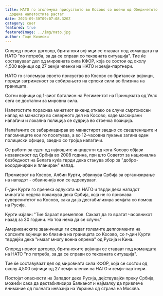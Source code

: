 ```yaml
---
title: НАТО го зголемува присуството во Косово со воени од Обединетото Кралство,
  додека напетостите растат
date: 2023-09-30T09:07:08.320Z
category: свет
featured: true
featuredImage: ../img/nato.jpg
author: Гоце Кически
---
```


Според новиот договор, британски војници се ставаат под командата на НАТО "по потреба, за да се справи со тековната ситуација". Тие ќе составуваат дел од мировната сила КФОР, која се состои од околу 4,500 војници од 27 земји членки на НАТО и земји-партнери.

НАТО го зголемува своето присуство во Косово со британски војници, поради загриженост за собирањето на српски сили во близина на границата.

Сотни војници од 1-виот баталион на Региментот на Принцезата од Уелс сега се достапни за мировна сила.

Напетостите пораснаа минатиот викенд откако се случи смртоносен напад на манастир во северното дел на Косово, каде маскирани напаѓачи и локална полиција се судрија во стоечка позиција.

Напаѓачите се забарикадираа во манастирот заедно со свештениците и паломниците кои го посетуваа, а во 12-часовна пукање загина еден полициски офицер, заедно со тројца напаѓачи.

Се работи за еден од најлошите инциденти од кога Косово објави независност од Србија во 2008 година, при што Советот за национална безбедност на Белата куќа тврди дека станува збор за "добро-координиран и планиран" напад.

Премиерот на Косово, Албин Курти, обвинува Србија за организирање на нападот - обвиненија кои се одрекуваат.

Г-дин Курти го пречека одлуката на НАТО и тврди дека нападот минатата недела покажува дека Србија, која не го признава суверенитетот на Косово, сака да ја дестабилизира земјата со помош на Русија.

Курти изјави: "Тие бараат времеплов. Сакаат да го вратат часовникот назад за 30 години. Но тоа нема да се случи."

Американските званичници ги следат големите деплоименти на српските војници во близина на границата со Косово, со г-дин Курти тврдејќи дека "имаат многу воена опрема" од Русија и Кина.

Според новиот договор, британските војници се ставаат под командата на НАТО "по потреба, за да се справи со тековната ситуација".

Тие ќе составуваат дел од мировната сила КФОР, која се состои од околу 4,500 војници од 27 земји членки на НАТО и земји-партнери.

Постојат опасности на Западот дека Русија, дејствувајќи преку Србија, можеби сака да дестабилизира Балканот и најмалку да привлече внимание од полната инвазија на Украина од страна на Москва.